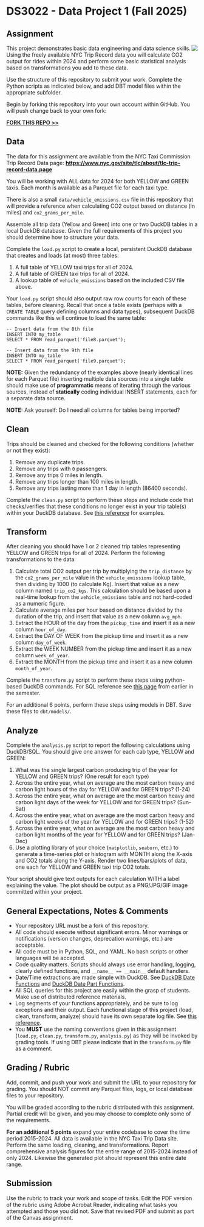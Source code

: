 # DS3022 - Data Project 1 (Fall 2025)

## Assignment

<img src="https://s3.amazonaws.com/uvasds-systems/images/nyc-taxi-graphic.png" style="align:right;float:right;max-width:50%;">

This project demonstrates basic data engineering and data science skills. Using the freely available
NYC Trip Record data you will calculate CO2 output for rides within 2024 and perform some basic statistical
analysis based on transformations you add to these data.

Use the structure of this repository to submit your work. Complete the Python scripts as indicated below,
and add DBT model files within the appropriate subfolder.

Begin by forking this repository into your own account within GitHub. You will push change back to your own fork:

[**FORK THIS REPO >>**](https://github.com/uvasds-systems/ds3022-data-project-1/fork)

## Data

The data for this assignment are available from the NYC Taxi Commission Trip Record Data page:
**https://www.nyc.gov/site/tlc/about/tlc-trip-record-data.page**

You will be working with ALL data for 2024 for both YELLOW and GREEN taxis. Each month is available as a Parquet file for each taxi type.

There is also a small `data/vehicle_emissions.csv` file in this repository that will provide a reference when calculating CO2 output based on distance (in miles) and `co2_grams_per_mile`.

Assemble all trip data (Yellow and Green) into one or two DuckDB tables in a local DuckDB database. Given the full requirements of this project you should determine how to structure your data.

Complete the `load.py` script to create a local, persistent DuckDB database that creates and loads (at most) three tables:

1. A full table of YELLOW taxi trips for all of 2024.
2. A full table of GREEN taxi trips for all of 2024.
3. A lookup table of `vehicle_emissions` based on the included CSV file above.

Your `load.py` script should also output raw row counts for each of these tables, before cleaning. Recall that once a table exists (perhaps with a  `CREATE TABLE` query defining columns and data types), subsequent DuckDB commands like this will continue to load the same table:

```
-- Insert data from the 8th file
INSERT INTO my_table
SELECT * FROM read_parquet('file8.parquet');

-- Insert data from the 9th file
INSERT INTO my_table
SELECT * FROM read_parquet('file9.parquet');
```

**NOTE:** Given the redundancy of the examples above (nearly identical lines for each Parquet file) inserting multiple data sources into a single table should make use of **programmatic** means of iterating through the various sources, instead of **statically** coding individual INSERT statements, each for a separate data source.

**NOTE:** Ask yourself: Do I need all columns for tables being imported?

## Clean

Trips should be cleaned and checked for the following conditions (whether or not they exist):

1. Remove any duplicate trips.
2. Remove any trips with `0` passengers.
3. Remove any trips 0 miles in length.
4. Remove any trips longer than 100 miles in length.
5. Remove any trips lasting more than 1 day in length (86400 seconds).

Complete the `clean.py` script to perform these steps and include code that checks/verifies that these conditions no longer exist in your trip table(s) within your DuckDB database. See [this reference](https://github.com/uvasds-systems/data-engineering-essentials/blob/main/synthetic/clean-data-answers.py) for examples.


## Transform

After cleaning you should have 1 or 2 cleaned trip tables representing YELLOW and GREEN trips for all of 2024. Perform the following transformations to the data:

1. Calculate total CO2 output per trip by multiplying the `trip_distance` by the `co2_grams_per_mile` value in the `vehicle_emissions` lookup table, then dividing by 1000 (to calculate Kg). Insert that value as a new column named `trip_co2_kgs`. This calculation should be based upon a real-time lookup from the `vehicle_emissions` table and not hard-coded as a numeric figure.
2. Calculate average miles per hour based on distance divided by the duration of the trip, and insert that value as a new column `avg_mph`.
3. Extract the HOUR of the day from the `pickup_time` and insert it as a new column `hour_of_day`.
4. Extract the DAY OF WEEK from the pickup time and insert it as a new column `day_of_week`.
5. Extract the WEEK NUMBER from the pickup time and insert it as a new column `week_of_year`.
6. Extract the MONTH from the pickup time and insert it as a new column `month_of_year`.


Complete the `transform.py` script to perform these steps using python-based DuckDB commands. For SQL reference see [this page](https://github.com/uvasds-systems/data-engineering-essentials/tree/main/transform) from earlier in the semester.

For an additional 6 points, perform these steps using models in DBT. Save these files to `dbt/models/`.

## Analyze

Complete the `analysis.py` script to report the following calculations using DuckDB/SQL. You should give one answer for each cab type, YELLOW and GREEN:

1. What was the single largest carbon producing trip of the year for YELLOW and GREEN trips? (One result for each type)
2. Across the entire year, what on average are the most carbon heavy and carbon light hours of the day for YELLOW and for GREEN trips? (1-24)
3. Across the entire year, what on average are the most carbon heavy and carbon light days of the week for YELLOW and for GREEN trips? (Sun-Sat)
4. Across the entire year, what on average are the most carbon heavy and carbon light weeks of the year for YELLOW and for GREEN trips? (1-52)
5. Across the entire year, what on average are the most carbon heavy and carbon light months of the year for YELLOW and for GREEN trips? (Jan-Dec)
6. Use a plotting library of your choice (`matplotlib`, `seaborn`, etc.) to generate a time-series plot or histogram with MONTH
along the X-axis and CO2 totals along the Y-axis. Render two lines/bars/plots of data, one each for YELLOW and GREEN taxi trip CO2 totals.

Your script should give text outputs for each calculation WITH a label explaining the value. The plot should be output as a PNG/JPG/GIF image 
committed within your project.


## General Expectations, Notes & Comments

- Your repository URL must be a fork of this repository.
- All code should execute without significant errors. Minor warnings or notifications (version changes, deprecation warnings, etc.) are acceptable.
- All code must be in Python, SQL, and YAML. No bash scripts or other languages will be accepted.
- Code quality matters. Scripts should always use error handling, logging, clearly defined functions, and `__name__ == __main__` default handlers.
- Date/Time extractions are made simple with DuckDB. See [DuckDB Date Functions](https://duckdb.org/docs/stable/sql/functions/date.html) and [DuckDB Date Part Functions](https://duckdb.org/docs/stable/sql/functions/datepart.html).
- All SQL queries for this project are easily within the grasp of students. Make use of distributed reference materials.
- Log segments of your functions appropriately, and be sure to log exceptions and their output. Each functional stage of this project (load, clean, transform, analyze) should have its own separate log file. See [this reference](https://realpython.com/python-logging/).
- You **MUST** use the naming conventions given in this assignment (`load.py`, `clean.py`, `transform.py`, `analysis.py`) as they will be invoked by grading tools. If using DBT please indicate that in the `transform.py` file as a comment.

## Grading / Rubric

Add, commit, and push your work and submit the URL to your repository for grading. You should NOT commit any Parquet files, logs, or local database files to your repository.

You will be graded according to the rubric distributed with this assignment. Partial credit will be given, and you may choose to complete only some of the requirements.

**For an additional 5 points** expand your entire codebase to cover the time period 2015-2024. All data is available in the NYC Taxi Trip Data site. Perform the same loading, cleaning, and transformations. Report comprehensive analysis figures for the entire range of 2015-2024 instead of only 2024. Likewise the generated plot should represent this entire date range.

## Submission

Use the rubric to track your work and scope of tasks. Edit the PDF version of the rubric using Adobe Acrobat Reader, indicating
what tasks you attempted and those you did not. Save that revised PDF and submit as part of the Canvas assignment.
